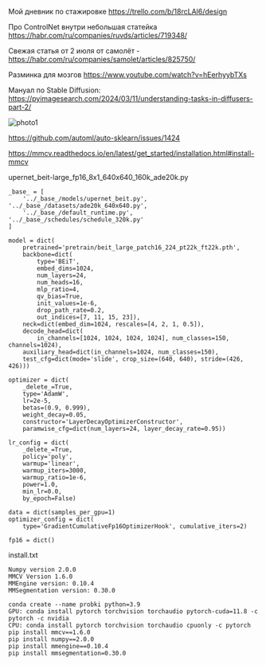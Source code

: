 Мой дневник по стажировке https://trello.com/b/18rcLAl6/design


Про ControlNet внутри небольшая статейка https://habr.com/ru/companies/ruvds/articles/719348/


Свежая статья от 2 июля от самолёт - https://habr.com/ru/companies/samolet/articles/825750/


Разминка для мозгов https://www.youtube.com/watch?v=hEerhyybTXs


Мануал по Stable Diffusion: https://pyimagesearch.com/2024/03/11/understanding-tasks-in-diffusers-part-2/


![photo1](https://github.com/NeuronsUII/Cork_Gallery_g1/assets/29410375/09da5a4c-e2d9-45f2-8ba6-b8857004dd1e)


https://github.com/automl/auto-sklearn/issues/1424


https://mmcv.readthedocs.io/en/latest/get_started/installation.html#install-mmcv


upernet_beit-large_fp16_8x1_640x640_160k_ade20k.py
```
_base_ = [
    '../_base_/models/upernet_beit.py', '../_base_/datasets/ade20k_640x640.py',
    '../_base_/default_runtime.py', '../_base_/schedules/schedule_320k.py'
]

model = dict(
    pretrained='pretrain/beit_large_patch16_224_pt22k_ft22k.pth',
    backbone=dict(
        type='BEiT',
        embed_dims=1024,
        num_layers=24,
        num_heads=16,
        mlp_ratio=4,
        qv_bias=True,
        init_values=1e-6,
        drop_path_rate=0.2,
        out_indices=[7, 11, 15, 23]),
    neck=dict(embed_dim=1024, rescales=[4, 2, 1, 0.5]),
    decode_head=dict(
        in_channels=[1024, 1024, 1024, 1024], num_classes=150, channels=1024),
    auxiliary_head=dict(in_channels=1024, num_classes=150),
    test_cfg=dict(mode='slide', crop_size=(640, 640), stride=(426, 426)))

optimizer = dict(
    _delete_=True,
    type='AdamW',
    lr=2e-5,
    betas=(0.9, 0.999),
    weight_decay=0.05,
    constructor='LayerDecayOptimizerConstructor',
    paramwise_cfg=dict(num_layers=24, layer_decay_rate=0.95))

lr_config = dict(
    _delete_=True,
    policy='poly',
    warmup='linear',
    warmup_iters=3000,
    warmup_ratio=1e-6,
    power=1.0,
    min_lr=0.0,
    by_epoch=False)

data = dict(samples_per_gpu=1)
optimizer_config = dict(
    type='GradientCumulativeFp16OptimizerHook', cumulative_iters=2)

fp16 = dict()
```


install.txt
```
Numpy version 2.0.0
MMCV Version 1.6.0
MMEngine version: 0.10.4
MMSegmentation version: 0.30.0

conda create --name probki python=3.9
GPU: conda install pytorch torchvision torchaudio pytorch-cuda=11.8 -c pytorch -c nvidia
CPU: conda install pytorch torchvision torchaudio cpuonly -c pytorch
pip install mmcv==1.6.0
pip install numpy==2.0.0
pip install mmengine==0.10.4
pip install mmsegmentation=0.30.0
```
